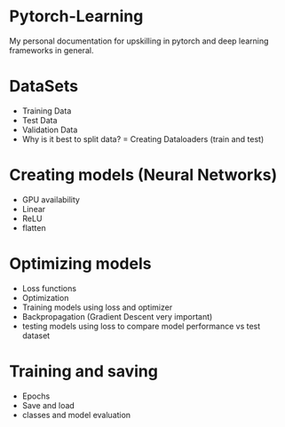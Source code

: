 # Pytorch-Learning
My personal documentation for upskilling in pytorch and deep learning frameworks in general.

# DataSets
- Training Data
- Test Data
- Validation Data
- Why is it best to split data?
= Creating Dataloaders (train and test)

# Creating models (Neural Networks)
- GPU availability
- Linear
- ReLU
- flatten

# Optimizing models
- Loss functions
- Optimization
- Training models using loss and optimizer
- Backpropagation (Gradient Descent very important)
- testing models using loss to compare model performance vs test dataset

# Training and saving
- Epochs
- Save and load
- classes and model evaluation

